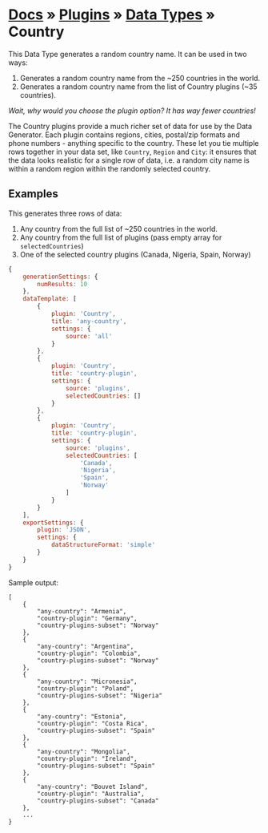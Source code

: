 # [Docs](../../../../../docs/README.md) &raquo; [Plugins](../../README.md) &raquo; [Data Types](../README.md) &raquo; Country

This Data Type generates a random country name. It can be used in two ways:
1. Generates a random country name from the ~250 countries in the world. 
2. Generates a random country name from the list of Country plugins (~35 countries). 
 
_Wait, why would you choose the plugin option? It has way fewer countries!_

The Country plugins provide a much richer set of data for use by the Data Generator. Each plugin contains regions, cities, 
postal/zip formats and phone numbers - anything specific to the country. These let you tie multiple rows together in your 
data set, like `Country`, `Region` and `City`: it ensures that the data looks realistic for a single row of data, i.e. 
a random city name is within a random region within the randomly selected country. 

## Examples

This generates three rows of data:
1. Any country from the full list of ~250 countries in the world.
2. Any country from the full list of plugins (pass empty array for `selectedCountries`)
3. One of the selected country plugins (Canada, Nigeria, Spain, Norway)

```javascript
{
    generationSettings: {
        numResults: 10
    },
    dataTemplate: [
        {
            plugin: 'Country',
            title: 'any-country',
            settings: {
                source: 'all'
            }
        },
        {
            plugin: 'Country',
            title: 'country-plugin',
            settings: {
                source: 'plugins',
                selectedCountries: []
            }
        },
        {
            plugin: 'Country',
            title: 'country-plugin',
            settings: {
                source: 'plugins',
                selectedCountries: [
                    'Canada',
                    'Nigeria',
                    'Spain',
                    'Norway'
                ]
            }
        }
    ],
    exportSettings: {
        plugin: 'JSON',
        settings: {
            dataStructureFormat: 'simple'
        }
    }
}
```

Sample output:

```
[
    {
        "any-country": "Armenia",
        "country-plugin": "Germany",
        "country-plugins-subset": "Norway"
    },
    {
        "any-country": "Argentina",
        "country-plugin": "Colombia",
        "country-plugins-subset": "Norway"
    },
    {
        "any-country": "Micronesia",
        "country-plugin": "Poland",
        "country-plugins-subset": "Nigeria"
    },
    {
        "any-country": "Estonia",
        "country-plugin": "Costa Rica",
        "country-plugins-subset": "Spain"
    },
    {
        "any-country": "Mongolia",
        "country-plugin": "Ireland",
        "country-plugins-subset": "Spain"
    },
    {
        "any-country": "Bouvet Island",
        "country-plugin": "Australia",
        "country-plugins-subset": "Canada"
    },
    ...
}
```
